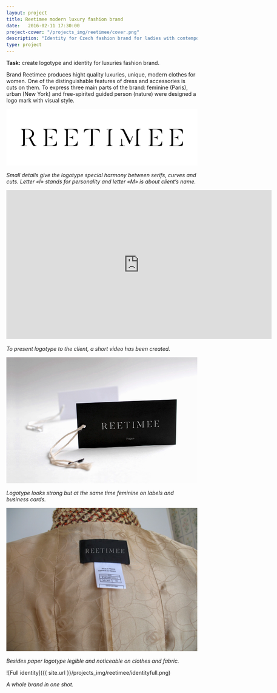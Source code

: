 ```yaml
---
layout: project
title: Reetimee modern luxury fashion brand
date:   2016-02-11 17:30:00
project-cover: "/projects_img/reetimee/cover.png"
description: "Identity for Czech fashion brand for ladies with contemporary style and great quality."
type: project
---
```


**Task:** create logotype and identity for luxuries fashion brand.<br>

Brand Reetimee produces hight quality luxuries, unique, modern clothes for women. One of the distinguishable features of dress and accessories is cuts on them. To express three main parts of the brand: feminine (Paris), urban (New York) and free-spirited guided person (nature) were designed a logo mark with visual style.

![reetime logotype](/projects_img/reetimee/logo.png)

<span class="p-center">*Small details give the logotype special harmony between serifs, curves and cuts. Letter «I» stands for personality and letter «M» is about client’s name.*</span>

<iframe src="https://player.vimeo.com/video/127406442?title=0&byline=0&portrait=0" width="700" height="393" frameborder="0" webkitallowfullscreen mozallowfullscreen allowfullscreen></iframe>

<span class="p-center">*To present logotype to the client, a short video has been created.*</span>

<span class="p600">![logotype tag](/projects_img/reetimee/tag.png)</span>

<span class="p-center">*Logotype looks strong but at the same time feminine on labels and business cards.*</span>

<span class="p600">![logotype on fabric](/projects_img/reetimee/oncloths.png)</span>

<span class="p-center">*Besides paper logotype legible and noticeable on clothes and fabric.*</span>


<span class="p700">![Full identity]({{ site.url }}/projects_img/reetimee/identityfull.png)</span>

<span class="p-center">*A whole brand in one shot.*</span>








